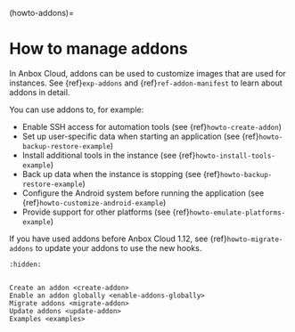 (howto-addons)=
# How to manage addons

In Anbox Cloud, addons can be used to customize images that are used for instances. See {ref}`exp-addons` and {ref}`ref-addon-manifest` to learn about addons in detail.

You can use addons to, for example:
- Enable SSH access for automation tools (see {ref}`howto-create-addon`)
- Set up user-specific data when starting an application (see {ref}`howto-backup-restore-example`)
- Install additional tools in the instance (see {ref}`howto-install-tools-example`)
- Back up data when the instance is stopping (see {ref}`howto-backup-restore-example`)
- Configure the Android system before running the application (see {ref}`howto-customize-android-example`)
- Provide support for other platforms (see {ref}`howto-emulate-platforms-example`)

If you have used addons before Anbox Cloud 1.12, see {ref}`howto-migrate-addons` to update your addons to use the new hooks.

```{toctree}
:hidden:


Create an addon <create-addon>
Enable an addon globally <enable-addons-globally>
Migrate addons <migrate-addon>
Update addons <update-addon>
Examples <examples>
```

